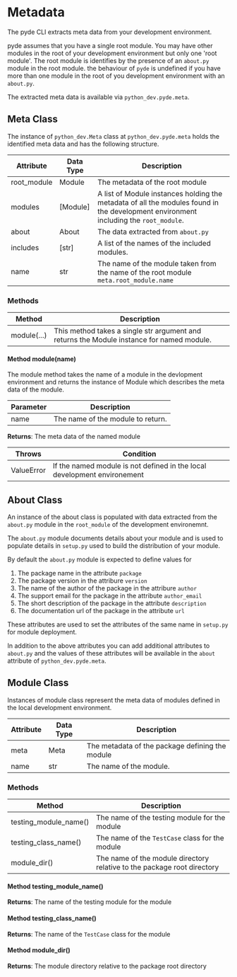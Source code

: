 # Metadata

The pyde CLI extracts meta data from your development environment.

pyde assumes that you have a single root module. You may have other modules in the root of your development environment but only one 'root module'. The root module is identifies by the presence of an `about.py` module in the root module. the behaviour of `pyde` is undefined if you have more than one module in the root of you development environment with an `about.py`.

The extracted meta data is available via `python_dev.pyde.meta`.

## Meta Class

The instance of `python_dev.Meta` class at `python_dev.pyde.meta` holds the identified meta data and has the following structure.

Attribute   | Data Type | Description
------------|-----------|------------------------------
root_module | Module | The metadata of the root module
modules     | [Module] | A list of Module instances holding the metadata of all the modules found in the development environment including the `root_module`.
about       | About | The data extracted from `about.py`
includes    | [str] | A list of the names of the included modules.
name        | str   | The name of the module taken from the name of the root module `meta.root_module.name`

### Methods

Method      | Description
------------|-------------------------
module(...) | This method takes a single str argument and returns the Module instance for named module.

#### Method module(name)

The module method takes the name of a module in the devlopment environment and returns the instance of Module which describes the meta data of the module.

Parameter | Description
----------|----------------------------
name      | The name of the module to return.

**Returns**: The meta data of the named module

Throws     | Condition
-----------|-----------------
ValueError | If the named module is not defined in the local development environement

## About Class

An instance of the about class is populated with data extracted from the `about.py` module in the `root_module` of the development environemnt.

The `about.py` module documents details about your module and is used to populate details in `setup.py` used to build the distribution of your module.

By default the `about.py` module is expected to define values for

1. The package name in the attribute `package`
1. The package version in the attribure `version`
1. The name of the author of the package in the attribure `author`
1. The support email for the package in the attribute `author_email`
1. The short description of the package in the attribute `description`
1. The documentation url of the package in the attribute `url`

These attributes are used to set the attributes of the same name in `setup.py` for module deployment.

In addition to the above attributes you can add additional attributes to `about.py` and the values of these attributes will be available in the `about` attribute of `python_dev.pyde.meta`.

## Module Class

Instances of module class represent the meta data of modules defined in the local development environment.

Attribute   | Data Type | Description
------------|-----------|------------------------------
meta | Meta | The metadata of the package defining the module
name | str  | The name of the module.

### Methods

Method                | Description
----------------------|-------------------------
testing_module_name() | The name of the testing module for the module
testing_class_name()  | The name of the `TestCase` class for the module
module_dir()          | The name of the module directory relative to the package root directory

#### Method testing_module_name()

**Returns**: The name of the testing module for the module

#### Method testing_class_name()

**Returns**: The name of the `TestCase` class for the module

#### Method module_dir()

**Returns**: The module directory relative to the package root directory
















